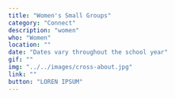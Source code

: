 ```yaml
---
title: "Women's Small Groups"
category: "Connect"
description: "women"
who: "Women"
location: ""
date: "Dates vary throughout the school year"
gif: ""
img: "../../images/cross-about.jpg"
link: ""
button: "LOREN IPSUM"
---
```

